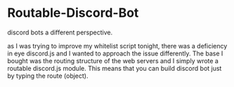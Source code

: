 # Routable-Discord-Bot
discord bots a different perspective.


as I was trying to improve my whitelist script tonight, there was a deficiency in eye discord.js 
and I wanted to approach the issue differently.
The base I bought was the routing 
structure of the web servers and I simply 
wrote a routable discord.js module. 
This means that you can build discord bot just by typing the route (object).
